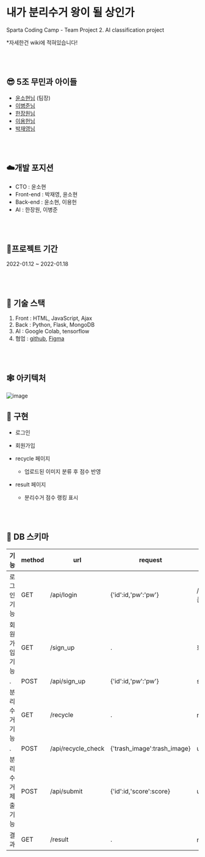 # 내가 분리수거 왕이 될 상인가

Sparta Coding Camp - Team Project 2. AI classification project

*자세한건 wiki에 적혀있습니다!

<br>
<br>

## 😎 5조 무민과 아이들
* [윤소현님](https://github.com/YoonSeohyeon) (팀장)
* [이병준님](https://github.com/dugadak)
* [한장원님](https://github.com/HANJANGWON)
* [이용헌님](https://github.com/yongheon-Lee)
* [박재영님](https://github.com/devjcode)

<br>
<br>

## ☁️개발 포지션
+ CTO : 윤소현
+ Front-end : 박재영, 윤소현
+ Back-end : 윤소현, 이용헌
+ AI : 한장원, 이병준

<br>
<br>

## 📆프로젝트 기간
2022-01.12 ~ 2022-01.18

<br>
<br>

## 🤖 기술 스택
1. Front : HTML, JavaScript, Ajax
2. Back : Python, Flask, MongoDB
3. AI : Google Colab, tensorflow
4. 협업 : [github](https://github.com/MoominAndChildrenTeam/), [Figma](https://www.figma.com/file/bxfXRmb2SybXbWdoB3PudW/%EB%AC%B4%EB%AF%BC?node-id=0%3A1)

<br>
<br>

## 🕸 아키텍처
![image](https://user-images.githubusercontent.com/56148289/149078041-f5da0cd8-f796-473c-80b0-d0aca7015de8.png)

## 🙉 구현
- 로그인
- 회원가입
- recycle 페이지
  + 업로드된 이미지 분류 후 점수 반영
- result 페이지
  + 분리수거 점수 랭킹 표시
  
  <br>
<br>

## 🎈 DB 스키마  
|기능|method|url|request|response|
|---|---|---|---|---|
|로그인 기능|GET|/api/login|{'id':id,'pw':'pw'}|/index.html {True(토큰), False}|
|회원가입 기능|GET|/sign_up|.|회원가입 페이지 로드|
|.|POST|/api/sign_up|{'id':id,'pw':'pw'}|sign_up{token}|
|분리수거 기능|GET|/recycle|.|recycle 페이지 로드|
|.|POST|/api/recycle_check|{'trash_image':trash_image}|url:recycle{True/False}|
|분리수거 제출기능|POST|/api/submit|{'id':id,'score':score}|url:result{ranking list}|
|결과|GET|/result|.|result 페이지 로드|
